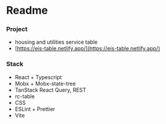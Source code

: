 # Readme

### Project

- housing and utilities service table 
- [https://eis-table.netlify.app/](https://eis-table.netlify.app/)

### Stack
- React + Typescript
- Mobx + Mobx-state-tree
- TanStack React Query, REST
- rc-table
- CSS
- ESLint + Prettier
- Vite
